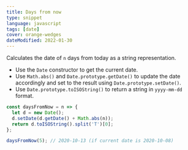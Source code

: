 ```yaml
---
title: Days from now
type: snippet
language: javascript
tags: [date]
cover: orange-wedges
dateModified: 2022-01-30
---
```


Calculates the date of `n` days from today as a string representation.

- Use the `Date` constructor to get the current date.
- Use `Math.abs()` and `Date.prototype.getDate()` to update the date accordingly and set to the result using `Date.prototype.setDate()`.
- Use `Date.prototype.toISOString()` to return a string in `yyyy-mm-dd` format.

```js
const daysFromNow = n => {
  let d = new Date();
  d.setDate(d.getDate() + Math.abs(n));
  return d.toISOString().split('T')[0];
};

daysFromNow(5); // 2020-10-13 (if current date is 2020-10-08)
```
